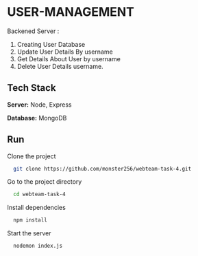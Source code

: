 
# USER-MANAGEMENT 

Backened Server : 
 1. Creating User Database 
 2. Update User Details By username 
 3. Get Details About User by username 
 4. Delete User Details  username. 


## Tech Stack


**Server:** Node, Express

**Database:** MongoDB


## Run

Clone the project

```bash
  git clone https://github.com/monster256/webteam-task-4.git
```

Go to the project directory

```bash
  cd webteam-task-4
```

Install dependencies

```bash
  npm install
```

Start the server

```bash
  nodemon index.js
```

